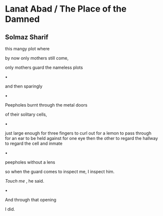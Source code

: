 # Lanat Abad / The Place of the Damned
## Solmaz Sharif
this mangy plot where


by now
only mothers still come,

only mothers guard the nameless plots



•





and then sparingly




•




Peepholes burnt through the metal doors

of their solitary cells,



•


just large enough
for three fingers to curl out
for a lemon to pass through
for an ear to be held against
for one eye then the other
to regard the hallway
to regard the cell and inmate

•



peepholes without a lens

so when the guard comes to inspect me,
I inspect him.


 _Touch me_ , he said.


•




And through that opening



I did.